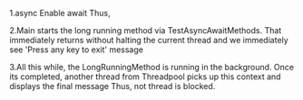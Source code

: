﻿1.async Enable  await
Thus,

2.Main starts the long running method via TestAsyncAwaitMethods. That immediately returns without halting the current thread and we immediately see 'Press any key to exit' message

3.All this while, the LongRunningMethod is running in the background. Once its completed, another thread from Threadpool picks up this context and displays the final message
Thus, not thread is blocked.